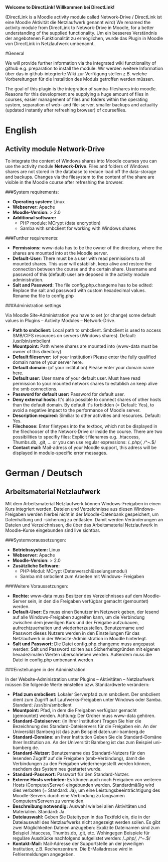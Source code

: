 **Welcome to DirectLink! Willkommen bei DirectLink!**

(DirectLink is a Moodle activity module called Network-Drive / DirectLink ist eine Moodle Aktivität die Netzlaufwerk genannt wird)
We renamed the activity module from DirectLink to Network-Drive in Moodle, for a better understanding of the supplied functionality.
Um ein besseres Verständnis der angebotenen Funktionalität zu ermöglichen, wurde das Plugin in Moodle von DirectLink in Netzlaufwerk umbenannt.

#General

We will provide further information via the integrated wiki functionality of github e.g. preparation to install the module.
Wir werden weitere Information über das in github-integrierte Wiki zur Verfügung stellen z.B. welche Vorbereitungen für die Installtion des Moduls getroffen werden müssen.

The goal of this plugin is the integration of samba-fileshares into moodle. Reasons for this development are supplying a huge amount of files in courses, easier management of files and folders within the operating system, separation of web- and file-server, smaller backups and actuality (updated instantly after refreshing browser) of coursefiles.

# English

## Activity module Network-Drive

To integrate the content of Windows shares into Moodle courses you can use the activity module **Network-Drive**. Files and folders of Windows shares are not stored in the database to reduce load off the data-storage and backups. Changes via the filesystem to the content of the share are visible in the Moodle course after refreshing the browser.

###System requirements:
* **Operating system:**			Linux
* **Webserver:**			Apache
* **Moodle-Version:**			> 2.0
* **Additional software:**	
	* PHP module: MCrypt (data encryption) 
	* Samba with smbclient for working with Windows shares

###Further requirements:

* **Permissions:**	www-data has to be the owner of the directory, where the shares are mounted into at the Moodle server.
* **Default-User:**	There must be a user with read permissions to all mounted shares. This user will establish, keep alive and restore the connection between the course and the certain share. Username and password of this (default) user are deposed in the activity module administration.
* **Salt and Password:** The file config.php.changeme has to be edited: Replace the salt and password with custom hexadecimal values. Rename the file to config.php

###Administration settings

Via Moodle Site-Administration you have to set (or change) some default values in Plugins – Activity Modules – Network-Drive.

* **Path to smbclient:** Local path to smbclient. Smbclient is used to access SMB/CIFS resources on servers (Windows shares). Default: /usr/bin/smbclient
* **Mountpoint:** Path where shares are mounted into (www-data must be owner of this directory).
* **Default fileserver:** (of your institution) Please enter the fully qualified domain name of your server here.
* **Default domain:** (of your institution) Please enter your domain name here.
* **Default user:** User name of your default user. Must have read permission to your mounted network shares to establish an keep alive the smb connections.
* **Password for default user:** Password for default user.
* **Deny external hosts:** 	It's also possible to connect shares of other hosts than the default domain. By default it's forbidden (= Default: Yes), to avoid a negative impact to the performance of Moodle server.
* **Description required:** Similiar to other activities and resources. Default: Yes.
* **Filechoose:** 	Enter filetypes into the textbox, which not be displayed in the filechooser of the Network-Drive or inside the course. 
There are two possibilities to specifiy files: Explicit filenames e.g. .htaccess, Thumbs.db, .git, ...
 or you can use regular expressions: /.*\.php/, /^~.*$/
* **Contact mail:** Mail-adress of your Moodle support, this adress will be displayed in module-specific error messages.

# German / Deutsch

## Arbeitsmaterial Netzlaufwerk

Mit dem Arbeitsmaterial Netzlaufwerk können Windows-Freigaben in einen Kurs integriert werden. Dateien und Verzeichnisse aus diesen Windows-Freigaben werden hierbei nicht in der Moodle-Datenbank gespeichert, um Datenhaltung und -sicherung zu entlasten. Damit werden Veränderungen an Dateien und Verzeichnissen, die über das Arbeitsmaterial Netzlaufwerk in Moodle-Kurse eingebunden sind live sichtbar.

###Systemvoraussetzungen:
* **Betriebssystem:**			Linux
* **Webserver:**			Apache
* **Moodle-Version:**			> 2.0
* **Zusätzliche Software:**	
	* PHP-Modul: MCrypt (Datenverschlüsselungsmodul) 
	* Samba mit smbclient zum Arbeiten mit Windows- Freigaben

###Weitere Voraussetzungen:

* **Rechte:**	www-data muss Besitzer des Verzeichnisses auf dem Moodle-Server sein, in den die Freigaben verfügbar gemacht (gemountet) werden.
* **Default-User:**	Es muss einen Benutzer im Netzwerk geben, der lesend auf alle Windows-Freigaben zugreifen kann, um die Verbindung  zwischen dem jeweiligen Kurs und der Freigabe aufzubauen, aufrechtzuerhalten und wiederherzustellen. Benutzername und Passwort dieses Nutzers werden in den Einstellungen für das Netzlaufwerk in der Website-Administration in Moodle hinterlegt.
* **Salt und Passwort:** Die Datei config.php.changeme muss angepasst werden: Salt und Password sollten aus Sicherheitsgründen mit eigenen hexadezimalen Werten überschrieben werden. Außerdem muss die Datei in config.php umbenannt werden

###Einstellungen in der Administration

In der Website-Administration unter Plugins – Aktivitäten – Netzlaufwerk müssen Sie folgende Werte einstellen bzw. Standardwerte verändern:

* **Pfad zum smbclient:** Lokaler Serverpfad zum smbclient. Der smbclient dient zum Zugriff auf Laufwerks-Freigaben unter Windows oder Samba. Standard: /usr/bin/smbclient
* **Mountpoint:** Pfad, in dem die Freigaben verfügbar gemacht (gemountet) werden. Achtung: Der Ordner muss www-data gehören.
* **Standard-Dateiserver:** (in Ihrer Institution) Tragen Sie hier die Bezeichnung des Standard-Dateiservers für die Freigaben ein.
An der Universität Bamberg ist das zum Beispiel daten.uni-bamberg.de
* **Standard-Domäne:** an Ihrer Institution 	Geben Sie die Standard-Domäne Ihrer Institution an. An der Universität Bamberg ist das zum Beispiel uni-bamberg.de.
* **Standard-Nutzer:** 	Benutzername des Standard-Nutzers für den lesenden Zugriff auf die Freigaben (smb-Verbindung), damit die Verbindungen zu den Freigaben wiederhergestellt werden können, nachdem das System neu gestartet wurde.
* **Standard-Passwort:** 	Passwort für den Standard-Nutzer.
* **Externe Hosts verbieten:** 	Es können auch noch Freigaben von weiteren Hosts (Computer/Server) eingebunden werden. Standardmäßig wird dies verboten (= Standard: Ja), um eine Leistungsbeeinträchtigung des Moodle-Servers durch eine Verbindung zu langsamen Computern/Servern zu vermeiden.
* **Beschreibung notwendig:** 	Auswahl wie bei allen Aktivitäten und Materialien. Standard: Ja.
* **Dateiauswahl:** 	Geben Sie Dateitypen in das Textfeld ein, die in der Dateiauswahl des Netzlaufwerks nicht angezeigt werden sollen.
Es gibt zwei Möglichkeiten Dateien anzugeben: Explizite Dateinamen sind zum Beispiel .htaccess, Thumbs.db, .git, etc. Wohingegen Beispiele für reguläre Ausdrücke nachfolgend aufgelistet werden: /.*\.php/, /^~.*$/
* **Kontakt-Mail:** 	Mail-Adresse der Supportstelle an der jeweiligen Institution, z.B. Rechenzentrum. Die E-Mailadresse wird in Fehlermeldungen angegeben.